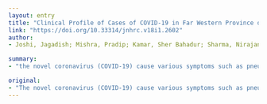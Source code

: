 ```yaml
---
layout: entry
title: "Clinical Profile of Cases of COVID-19 in Far Western Province of Nepal"
link: "https://doi.org/10.33314/jnhrc.v18i1.2602"
author:
- Joshi, Jagadish; Mishra, Pradip; Kamar, Sher Bahadur; Sharma, Nirajan Datta; Parajuli, Janaki; Sharma, Seema; Pandey, Hem Raj

summary:
- "the novel coronavirus (COVID-19) cause various symptoms such as pneumonia, fever, breathing difficult and lung infection. Total 9 cases are reported in Nepal and 4 cases from this province. Oropharyngeal swab was taken from all four patients and sample was transferred to national reference laboratory. Three patients were coming from infected country and one is local transmission."

original:
- "The novel coronavirus (COVID-19) cause various symptoms such as pneumonia, fever, breathing difficult and lung infection. Till now, total 9 cases are reported in Nepal and 4 cases from this province. This case series is to describe the initial clinical features of COVID-19 among the patients admitted in isolation ward of Seti Provincial Hospital. Oropharyngeal swab was taken from all four patients and sample was transfer to national reference laboratory. Three patients were coming from infected country and one is local transmission. Age of patients was range from 20 to 40 years of age with male preponderance. The patient coming from United Arab Emirate was presented with mild symptoms and others were asymptomatic. More tests, contact tracing and keeping them in quarantine are the necessitated action need to be taken by government of Nepal. Keywords: COVID-19; local transmission; oropharyngeal swab."
---
```


